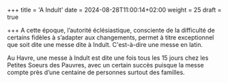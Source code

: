 +++
title = 'A Indult'
date = 2024-08-28T11:00:14+02:00
weight = 25
draft = true

+++
A cette époque, l’autorité éclésiastique, consciente de la difficulté de certains fidèles à s’adapter aux changements, permet à titre exceptionnel que soit dite une messe dite à Indult. C'est-à-dire une messe en latin. 

Au Havre, une messe à Indult est dite une fois tous les 15 jours chez les Petites Soeurs des Pauvres, avec un certain succès puisque la messe compte près d’une centaine de personnes surtout des familles.

 